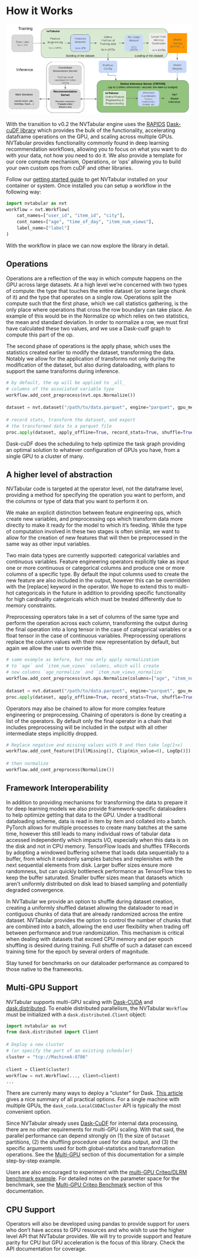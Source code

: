 How it Works
============

![NVTabular Workflow](./images/nvt_workflow.png)

With the transition to v0.2 the NVTabular engine uses the [RAPIDS](http://www.rapids.ai) [Dask-cuDF library](https://github.com/rapidsai/dask-cuda) which provides the bulk of the functionality, accelerating dataframe operations on the GPU, and scaling across multiple GPUs.  NVTabular provides functionality commonly found in deep learning recommendation workflows, allowing you to focus on what you want to do with your data, not how you need to do it.  We also provide a template for our core compute mechanism, Operations, or ‘ops’ allowing you to build your own custom ops from cuDF and other libraries.

Follow our [getting started guide](https://nvidia.github.io/NVTabular/main/Introduction.html#getting-started) to get NVTabular installed on your container or system.  Once installed you can setup a workflow in the following way:

```python
import nvtabular as nvt
workflow = nvt.Workflow(
    cat_names=["user_id", "item_id", "city"],
    cont_names=["age", "time_of_day", "item_num_views"],
    label_name=["label"]
)
```

With the workflow in place we can now explore the library in detail.

Operations
----------
Operations are a reflection of the way in which compute happens on the GPU across large datasets.  At a high level we’re concerned with two types of compute: the type that touches the entire dataset (or some large chunk of it) and the type that operates on a single row.  Operations split the compute such that the first phase, which we call statistics gathering, is the only place where operations that cross the row boundary can take place.  An example of this would be in the Normalize op which relies on two statistics, the mean and standard deviation.  In order to normalize a row, we must first have calculated these two values, and we use a Dask-cudf graph to compute this part of the op.

The second phase of operations is the apply phase, which uses the statistics created earlier to modify the dataset, transforming the data.  Notably we allow for the application of transforms not only during the modification of the dataset, but also during dataloading, with plans to support the same transforms during inference.

```python
# by default, the op will be applied to _all_
# columns of the associated variable type
workflow.add_cont_preprocess(nvt.ops.Normalize())

dataset = nvt.dataset("/path/to/data.parquet", engine="parquet", gpu_memory_frac=0.2)

# record stats, transform the dataset, and export
# the transformed data to a parquet file
proc.apply(dataset, apply_offline=True, record_stats=True, shuffle=True, output_path="/path/to/export/dir")
```

Dask-cuDF does the scheduling to help optimize the task graph providing an optimal solution to whatever configuration of GPUs you have, from a single GPU to a cluster of many.

A higher level of abstraction
----------------------
NVTabular code is targeted at the operator level, not the dataframe level, providing a method for specifying the operation you want to perform, and the columns or type of data that you want to perform it on.

We make an explicit distinction between feature engineering ops, which create new variables, and preprocessing ops which transform data more directly to make it ready for the model to which it’s feeding.  While the type of computation involved in these two stages is often similar, we want to allow for the creation of new features that will then be preprocessed in the same way as other input variables.

Two main data types are currently supported: categorical variables and continuous variables.  Feature engineering operators explicitly take as input one or more continuous or categorical columns and produce one or more columns of a specific type.  By default the input columns used to create the new feature are also included in the output, however this can be overridden with the [replace] keyword in the operator.  We hope to extend this to multi-hot categoricals in the future in addition to providing specific functionality for high cardinality categoricals which must be treated differently due to memory constraints.

Preprocessing operators take in a set of columns of the same type and perform the operation across each column, transforming the output during the final operation into a long tensor in the case of categorical variables or a float tensor in the case of continuous variables.  Preprocessing operations replace the column values with their new representation by default, but again we allow the user to override this.

```python
# same example as before, but now only apply normalization
# to `age` and `item_num_views` columns, which will create
# new columns `age_normalize` and `item_num_views_normalize`
workflow.add_cont_preprocess(nvt.ops.Normalize(columns=["age", "item_num_views"], replace=False))

dataset = nvt.dataset("/path/to/data.parquet", engine="parquet", gpu_memory_frac=0.2)
proc.apply(dataset, apply_offline=True, record_stats=True, shuffle=True, output_path="/path/to/export/dir")
```

Operators may also be chained to allow for more complex feature engineering or preprocessing.  Chaining of operators is done by creating a list of the operators.  By default only the final operator in a chain that includes preprocessing will be included in the output with all other intermediate steps implicitly dropped.

```python
# Replace negative and missing values with 0 and then take log(1+x)
workflow.add_cont_feature([FillMissing(), Clip(min_value=0), LogOp()])

# then normalize
workflow.add_cont_preprocess(Normalize())
```

Framework Interoperability
-----------------------

In addition to providing mechanisms for transforming the data to prepare it for deep learning models we also provide framework-specific dataloaders to help optimize getting that data to the GPU.  Under a traditional dataloading scheme, data is read in item by item and collated into a batch.  PyTorch allows for multiple processes to create many batches at the same time, however this still leads to many individual rows of tabular data accessed independently which impacts I/O, especially when this data is on the disk and not in CPU memory.  TensorFlow loads and shuffles TFRecords by adopting a windowed buffering scheme that loads data sequentially to a buffer, from which it randomly samples batches and replenishes with the next sequential elements from disk. Larger buffer sizes ensure more randomness, but can quickly bottleneck performance as TensorFlow tries to keep the buffer saturated. Smaller buffer sizes mean that datasets which aren't uniformly distributed on disk lead to biased sampling and potentially degraded convergence.  

In NVTabular we provide an option to shuffle during dataset creation, creating a uniformly shuffled dataset allowing the dataloader to read in contiguous chunks of data that are already randomized across the entire dataset.  NVTabular provides the option to control the number of chunks that are combined into a batch, allowing the end user flexibility when trading off between performance and true randomization.  This mechanism is critical when dealing with datasets that exceed CPU memory and per epoch shuffling is desired during training.  Full shuffle of such a dataset can exceed training time for the epoch by several orders of magnitude.

Stay tuned for benchmarks on our dataloader performance as compared to those native to the frameworks.

Multi-GPU Support
-----------------------

NVTabular supports multi-GPU scaling with [Dask-CUDA](https://github.com/rapidsai/dask-cuda) and [dask.distributed](https://distributed.dask.org/en/latest/).  To enable distributed parallelism, the NVTabular `Workflow` must be initialized with a `dask.distributed.Client` object:

```python
import nvtabular as nvt
from dask.distributed import Client

# Deploy a new cluster
# (or specify the port of an existing scheduler)
cluster = "tcp://MachineA:8786"

client = Client(cluster)
workflow = nvt.Workflow(..., client=client)
...
```

There are currenly many ways to deploy a "cluster" for Dask.  [This article](https://blog.dask.org/2020/07/23/current-state-of-distributed-dask-clusters) gives a nice summary of all practical options.  For a single machine with multiple GPUs, the `dask_cuda.LocalCUDACluster` API is typically the most convenient option.

Since NVTabular already uses [Dask-CuDF](https://docs.rapids.ai/api/cudf/stable/dask-cudf.html) for internal data processing, there are no other requirements for multi-GPU scaling.  With that said, the parallel performance can depend strongly on (1) the size of `Dataset` partitions, (2) the shuffling procedure used for data output, and (3) the specific arguments used for both global-statistics and transformation operations. See the [Multi-GPU](./examples/multigpu) section of this documentation for a simple step-by-step example.

Users are also encouraged to experiment with the [multi-GPU Criteo/DLRM benchmark example](https://github.com/NVIDIA/NVTabular/blob/main/examples/dask-nvtabular-criteo-benchmark.py). For detailed notes on the parameter space for the benchmark, see the [Multi-GPU Criteo Benchmark](./examples/multigpu_bench.md) section of this documentation.

CPU Support
------------
Operators will also be developed using pandas to provide support for users who don’t have access to GPU resources and who wish to use the higher level API that NVTabular provides.  We will try to provide support and feature parity for CPU but GPU acceleration is the focus of this library.  Check the API documentation for coverage.
